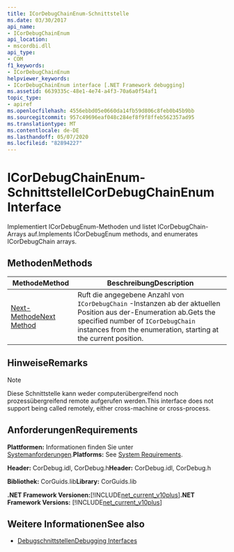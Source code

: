 ```yaml
---
title: ICorDebugChainEnum-Schnittstelle
ms.date: 03/30/2017
api_name:
- ICorDebugChainEnum
api_location:
- mscordbi.dll
api_type:
- COM
f1_keywords:
- ICorDebugChainEnum
helpviewer_keywords:
- ICorDebugChainEnum interface [.NET Framework debugging]
ms.assetid: 6639335c-48e1-4e74-a4f3-70a6a0f54af1
topic_type:
- apiref
ms.openlocfilehash: 4556ebbd05e0660da14fb59d806c8feb0b45b9bb
ms.sourcegitcommit: 957c49696eaf048c284ef8f9f8ffeb562357ad95
ms.translationtype: MT
ms.contentlocale: de-DE
ms.lasthandoff: 05/07/2020
ms.locfileid: "82894227"
---
```

# <a name="icordebugchainenum-interface"></a><span data-ttu-id="770e7-102">ICorDebugChainEnum-Schnittstelle</span><span class="sxs-lookup"><span data-stu-id="770e7-102">ICorDebugChainEnum Interface</span></span>

<span data-ttu-id="770e7-103">Implementiert ICorDebugEnum-Methoden und listet ICorDebugChain-Arrays auf.</span><span class="sxs-lookup"><span data-stu-id="770e7-103">Implements ICorDebugEnum methods, and enumerates ICorDebugChain arrays.</span></span>  
  
## <a name="methods"></a><span data-ttu-id="770e7-104">Methoden</span><span class="sxs-lookup"><span data-stu-id="770e7-104">Methods</span></span>  
  
|<span data-ttu-id="770e7-105">Methode</span><span class="sxs-lookup"><span data-stu-id="770e7-105">Method</span></span>|<span data-ttu-id="770e7-106">Beschreibung</span><span class="sxs-lookup"><span data-stu-id="770e7-106">Description</span></span>|  
|------------|-----------------|  
|[<span data-ttu-id="770e7-107">Next-Methode</span><span class="sxs-lookup"><span data-stu-id="770e7-107">Next Method</span></span>](icordebugchainenum-next-method.md)|<span data-ttu-id="770e7-108">Ruft die angegebene Anzahl von `ICorDebugChain` -Instanzen ab der aktuellen Position aus der-Enumeration ab.</span><span class="sxs-lookup"><span data-stu-id="770e7-108">Gets the specified number of `ICorDebugChain` instances from the enumeration, starting at the current position.</span></span>|  
  
## <a name="remarks"></a><span data-ttu-id="770e7-109">Hinweise</span><span class="sxs-lookup"><span data-stu-id="770e7-109">Remarks</span></span>  
  
> [!NOTE]
> <span data-ttu-id="770e7-110">Diese Schnittstelle kann weder computerübergreifend noch prozessübergreifend remote aufgerufen werden.</span><span class="sxs-lookup"><span data-stu-id="770e7-110">This interface does not support being called remotely, either cross-machine or cross-process.</span></span>  
  
## <a name="requirements"></a><span data-ttu-id="770e7-111">Anforderungen</span><span class="sxs-lookup"><span data-stu-id="770e7-111">Requirements</span></span>  
 <span data-ttu-id="770e7-112">**Plattformen:** Informationen finden Sie unter [Systemanforderungen](../../get-started/system-requirements.md).</span><span class="sxs-lookup"><span data-stu-id="770e7-112">**Platforms:** See [System Requirements](../../get-started/system-requirements.md).</span></span>  
  
 <span data-ttu-id="770e7-113">**Header:** CorDebug.idl, CorDebug.h</span><span class="sxs-lookup"><span data-stu-id="770e7-113">**Header:** CorDebug.idl, CorDebug.h</span></span>  
  
 <span data-ttu-id="770e7-114">**Bibliothek:** CorGuids.lib</span><span class="sxs-lookup"><span data-stu-id="770e7-114">**Library:** CorGuids.lib</span></span>  
  
 <span data-ttu-id="770e7-115">**.NET Framework Versionen:**[!INCLUDE[net_current_v10plus](../../../../includes/net-current-v10plus-md.md)]</span><span class="sxs-lookup"><span data-stu-id="770e7-115">**.NET Framework Versions:** [!INCLUDE[net_current_v10plus](../../../../includes/net-current-v10plus-md.md)]</span></span>  
  
## <a name="see-also"></a><span data-ttu-id="770e7-116">Weitere Informationen</span><span class="sxs-lookup"><span data-stu-id="770e7-116">See also</span></span>

- [<span data-ttu-id="770e7-117">Debugschnittstellen</span><span class="sxs-lookup"><span data-stu-id="770e7-117">Debugging Interfaces</span></span>](debugging-interfaces.md)
